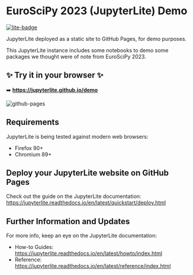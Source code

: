 # EuroSciPy 2023 (JupyterLite) Demo

[![lite-badge](https://jupyterlite.rtfd.io/en/latest/_static/badge.svg)](https://adriandalessandro.github.io/euroscipy-demos/)

JupyterLite deployed as a static site to GitHub Pages, for demo purposes.

This JupyterLite instance includes some notebooks to demo some packages we thought were of note from EuroSciPy 2023.

## ✨ Try it in your browser ✨

➡️ **https://jupyterlite.github.io/demo**

![github-pages](https://user-images.githubusercontent.com/591645/120649478-18258400-c47d-11eb-80e5-185e52ff2702.gif)

## Requirements

JupyterLite is being tested against modern web browsers:

- Firefox 90+
- Chromium 89+

## Deploy your JupyterLite website on GitHub Pages

Check out the guide on the JupyterLite documentation: https://jupyterlite.readthedocs.io/en/latest/quickstart/deploy.html

## Further Information and Updates

For more info, keep an eye on the JupyterLite documentation:

- How-to Guides: https://jupyterlite.readthedocs.io/en/latest/howto/index.html
- Reference: https://jupyterlite.readthedocs.io/en/latest/reference/index.html
